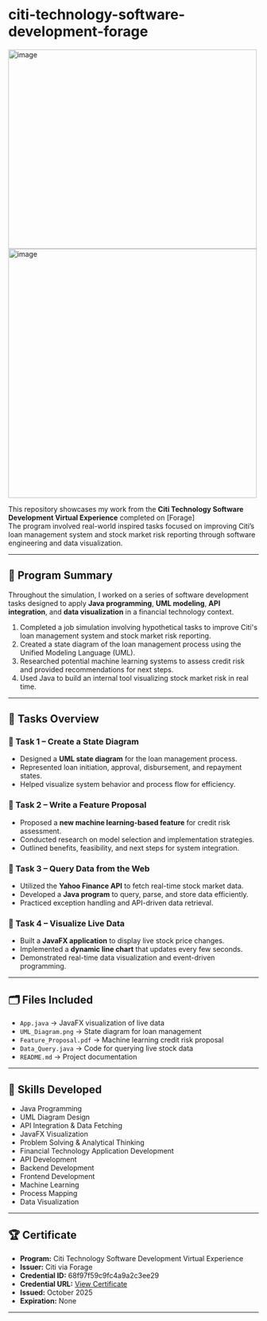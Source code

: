 ﻿# citi-technology-software-development-forage

<img width="500" height="400" alt="image" src="https://github.com/user-attachments/assets/3cb60a11-45fe-4d0b-aa21-6baab39b2aa9" />
<img width="500" height="500" alt="image" src="https://github.com/user-attachments/assets/de7bedf6-1271-4b17-a0ba-994619577093" />

This repository showcases my work from the **Citi Technology Software Development Virtual Experience** completed on [Forage]  
The program involved real-world inspired tasks focused on improving Citi’s loan management system and stock market risk reporting through software engineering and data visualization.

---

## 💼 Program Summary
Throughout the simulation, I worked on a series of software development tasks designed to apply **Java programming**, **UML modeling**, **API integration**, and **data visualization** in a financial technology context.
1. Completed a job simulation involving hypothetical tasks to improve Citi's loan management system and stock market risk reporting.
2. Created a state diagram of the loan management process using the Unified Modeling Language (UML). 
3. Researched potential machine learning systems to assess credit risk and provided recommendations for next steps. 
4. Used Java to build an internal tool visualizing stock market risk in real time.

---

## 🧠 Tasks Overview

### 🔹 Task 1 – Create a State Diagram
- Designed a **UML state diagram** for the loan management process.  
- Represented loan initiation, approval, disbursement, and repayment states.  
- Helped visualize system behavior and process flow for efficiency.

### 🔹 Task 2 – Write a Feature Proposal
- Proposed a **new machine learning-based feature** for credit risk assessment.  
- Conducted research on model selection and implementation strategies.  
- Outlined benefits, feasibility, and next steps for system integration.

### 🔹 Task 3 – Query Data from the Web
- Utilized the **Yahoo Finance API** to fetch real-time stock market data.  
- Developed a **Java program** to query, parse, and store data efficiently.  
- Practiced exception handling and API-driven data retrieval.

### 🔹 Task 4 – Visualize Live Data
- Built a **JavaFX application** to display live stock price changes.  
- Implemented a **dynamic line chart** that updates every few seconds.  
- Demonstrated real-time data visualization and event-driven programming.

---

## 🗂️ Files Included
- `App.java` → JavaFX visualization of live data  
- `UML_Diagram.png` → State diagram for loan management  
- `Feature_Proposal.pdf` → Machine learning credit risk proposal  
- `Data_Query.java` → Code for querying live stock data  
- `README.md` → Project documentation  

---

## 🧩 Skills Developed
- Java Programming  
- UML Diagram Design  
- API Integration & Data Fetching  
- JavaFX Visualization  
- Problem Solving & Analytical Thinking  
- Financial Technology Application Development
- API Development
- Backend Development
- Frontend Development
- Machine Learning
- Process Mapping
- Data Visualization

---

## 🏆 Certificate
- **Program:** Citi Technology Software Development Virtual Experience  
- **Issuer:** Citi via Forage  
- **Credential ID:** 68f97f59c9fc4a9a2c3ee29  
- **Credential URL:** [View Certificate](https://www.theforage.com/completion-certificates/8eNRcRqBZM9HLvwGw/2jxESPvorR7fmypXj_8eNRcRqBZM9HLvwGw_68f9f7f59c9fc4a9a2c3ee29_1761586381636_completion_certificate.pdf)  
- **Issued:** October 2025  
- **Expiration:** None  

---






